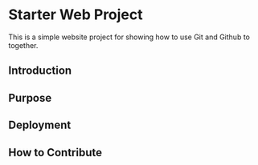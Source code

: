 # Starter Web Project

This is a simple website project for 
showing how to use Git and Github to together.
## Introduction

## Purpose

## Deployment

## How to Contribute